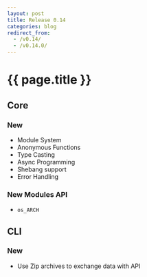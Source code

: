 ```yaml
---
layout: post
title: Release 0.14
categories: blog
redirect_from:
  - /v0.14/
  - /v0.14.0/
---
```


# {{ page.title }}

## Core

### New
- Module System
- Anonymous Functions
- Type Casting
- Async Programming
- Shebang support
- Error Handling

### New Modules API
- `os_ARCH`

## CLI

### New
- Use Zip archives to exchange data with API
